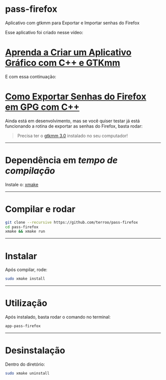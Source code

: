 # pass-firefox
Aplicativo com gtkmm para Exportar e Importar senhas do Firefox

Esse aplicativo foi criado nesse vídeo:
# [Aprenda a Criar um Aplicativo Gráfico com C++ e GTKmm](https://www.youtube.com/watch?v=83vtYDbvB1Q)

E com essa continuação:
# [Como Exportar Senhas do Firefox em GPG com C++](https://youtu.be/bdExgjQUi9U)

Ainda está em desenvolvimento, mas se você quiser testar já está funcionando a rotina de exportar as senhas do Firefox, basta rodar:
> Precisa ter o [gtkmm 3.0](https://www.gtkmm.org/) instalado no seu computador!

---

# Dependência em *tempo de compilação*
Instale o: [xmake](https://xmake.io/)

---

# Compilar e rodar
```sh
git clone --recursive https://github.com/terroo/pass-firefox
cd pass-firefox
xmake && xmake run
```

---

# Instalar
Após compilar, rode:
```sh
sudo xmake install
```

---

# Utilização
Após instalado, basta rodar o comando no terminal:
```sh
app-pass-firefox
```

---

# Desinstalação
Dentro do diretório:
```sh
sudo xmake uninstall
```
